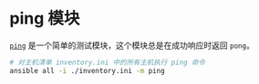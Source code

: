 # ping 模块

[`ping`](https://docs.ansible.com/ansible/latest/collections/ansible/builtin/ping_module.html#ansible-collections-ansible-builtin-ping-module****) 是一个简单的测试模块，这个模块总是在成功响应时返回 `pong`。


```bash
# 对主机清单 inventory.ini 中的所有主机执行 ping 命令
ansible all -i ./inventory.ini -m ping
```